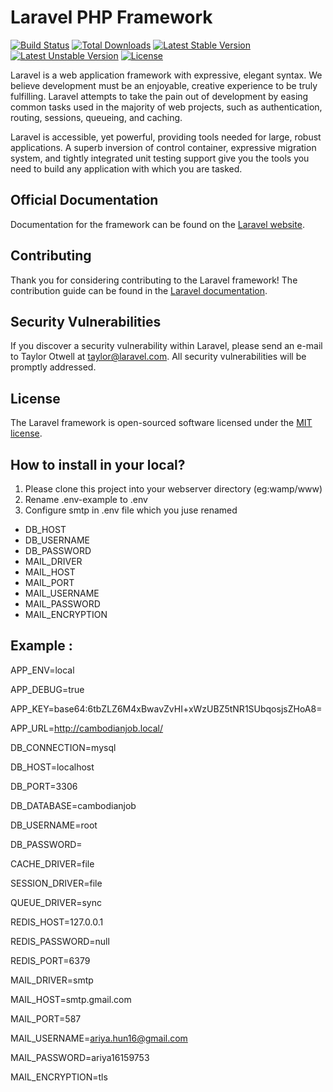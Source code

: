 # Laravel PHP Framework

[![Build Status](https://travis-ci.org/laravel/framework.svg)](https://travis-ci.org/laravel/framework)
[![Total Downloads](https://poser.pugx.org/laravel/framework/d/total.svg)](https://packagist.org/packages/laravel/framework)
[![Latest Stable Version](https://poser.pugx.org/laravel/framework/v/stable.svg)](https://packagist.org/packages/laravel/framework)
[![Latest Unstable Version](https://poser.pugx.org/laravel/framework/v/unstable.svg)](https://packagist.org/packages/laravel/framework)
[![License](https://poser.pugx.org/laravel/framework/license.svg)](https://packagist.org/packages/laravel/framework)

Laravel is a web application framework with expressive, elegant syntax. We believe development must be an enjoyable, creative experience to be truly fulfilling. Laravel attempts to take the pain out of development by easing common tasks used in the majority of web projects, such as authentication, routing, sessions, queueing, and caching.

Laravel is accessible, yet powerful, providing tools needed for large, robust applications. A superb inversion of control container, expressive migration system, and tightly integrated unit testing support give you the tools you need to build any application with which you are tasked.

## Official Documentation

Documentation for the framework can be found on the [Laravel website](http://laravel.com/docs).

## Contributing

Thank you for considering contributing to the Laravel framework! The contribution guide can be found in the [Laravel documentation](http://laravel.com/docs/contributions).

## Security Vulnerabilities

If you discover a security vulnerability within Laravel, please send an e-mail to Taylor Otwell at taylor@laravel.com. All security vulnerabilities will be promptly addressed.

## License

The Laravel framework is open-sourced software licensed under the [MIT license](http://opensource.org/licenses/MIT).

## How to install in your local?
1. Please clone this project into your webserver directory (eg:wamp/www)
2. Rename .env-example to .env
3. Configure smtp in .env file which you juse renamed
- DB_HOST
- DB_USERNAME
- DB_PASSWORD
- MAIL_DRIVER
- MAIL_HOST
- MAIL_PORT
- MAIL_USERNAME
- MAIL_PASSWORD
- MAIL_ENCRYPTION

## Example : 

APP_ENV=local

APP_DEBUG=true

APP_KEY=base64:6tbZLZ6M4xBwavZvHI+xWzUBZ5tNR1SUbqosjsZHoA8=

APP_URL=http://cambodianjob.local/

DB_CONNECTION=mysql

DB_HOST=localhost

DB_PORT=3306

DB_DATABASE=cambodianjob

DB_USERNAME=root

DB_PASSWORD=

CACHE_DRIVER=file

SESSION_DRIVER=file

QUEUE_DRIVER=sync

REDIS_HOST=127.0.0.1

REDIS_PASSWORD=null

REDIS_PORT=6379

MAIL_DRIVER=smtp

MAIL_HOST=smtp.gmail.com

MAIL_PORT=587

MAIL_USERNAME=ariya.hun16@gmail.com

MAIL_PASSWORD=ariya16159753

MAIL_ENCRYPTION=tls
